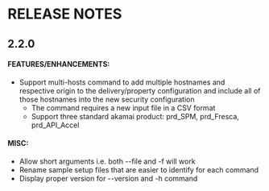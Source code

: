 # RELEASE NOTES

## 2.2.0

#### FEATURES/ENHANCEMENTS:

- Support multi-hosts command to add multiple hostnames and respective origin to the delivery/property configuration and include all of those hostnames into the new security configuration
  - The command requires a new input file in a CSV format
  - Support three standard akamai product: prd_SPM, prd_Fresca, prd_API_Accel

#### MISC:

- Allow short arguments i.e. both --file and -f will work
- Rename sample setup files that are easier to identify for each command
- Display proper version for --version and -h command
